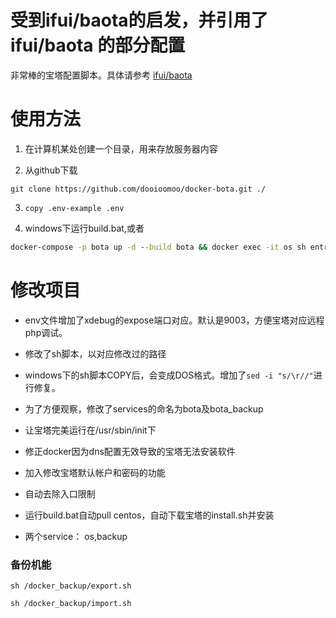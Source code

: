 # 受到ifui/baota的启发，并引用了 ifui/baota 的部分配置

非常棒的宝塔配置脚本。具体请参考 [ifui/baota](https://github.com/ifui/baota)


# 使用方法


1. 在计算机某处创建一个目录，用来存放服务器内容

2. 从github下载

```git
git clone https://github.com/dooioomoo/docker-bota.git ./
```

3. ``` copy .env-example .env ```

4. windows下运行build.bat,或者

```cmd
docker-compose -p bota up -d --build bota && docker exec -it os sh entrypoint.sh /bin/bash
```


# 修改项目

- env文件增加了xdebug的expose端口对应。默认是9003，方便宝塔对应远程php调试。

- 修改了sh脚本，以对应修改过的路径

- windows下的sh脚本COPY后，会变成DOS格式。增加了```sed -i "s/\r//"```进行修复。

- 为了方便观察，修改了services的命名为bota及bota_backup

- 让宝塔完美运行在/usr/sbin/init下

- 修正docker因为dns配置无效导致的宝塔无法安装软件

- 加入修改宝塔默认帐户和密码的功能

- 自动去除入口限制


- 运行build.bat自动pull centos，自动下载宝塔的install.sh并安装

- 两个service： os,backup


### 备份机能


```
sh /docker_backup/export.sh
```

```
sh /docker_backup/import.sh
```


